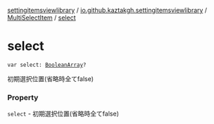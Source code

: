 [settingitemsviewlibrary](../../index.md) / [io.github.kaztakgh.settingitemsviewlibrary](../index.md) / [MultiSelectItem](index.md) / [select](./select.md)

# select

`var select: `[`BooleanArray`](https://kotlinlang.org/api/latest/jvm/stdlib/kotlin/-boolean-array/index.html)`?`

初期選択位置(省略時全てfalse)

### Property

`select` - 初期選択位置(省略時全てfalse)